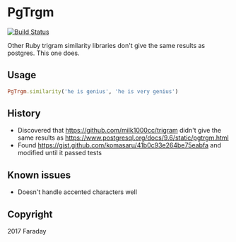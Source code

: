 # PgTrgm

[![Build Status](https://travis-ci.com/seamusabshere/pg_trgm.svg?branch=master)](https://travis-ci.com/seamusabshere/pg_trgm)

Other Ruby trigram similarity libraries don't give the same results as postgres. This one does.

## Usage

```ruby
PgTrgm.similarity('he is genius', 'he is very genius')
```

## History

* Discovered that https://github.com/milk1000cc/trigram didn't give the same results as https://www.postgresql.org/docs/9.6/static/pgtrgm.html
* Found https://gist.github.com/komasaru/41b0c93e264be75eabfa and modified until it passed tests

## Known issues

* Doesn't handle accented characters well

## Copyright

2017 Faraday
